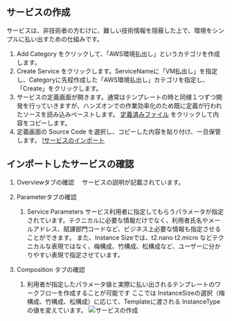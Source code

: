 
## サービスの作成

サービスは、非技術者の方むけに、難しい技術情報を隠蔽した上で、環境をシンプルに払い出すための仕組みです。

1. Add Category をクリックして、「AWS環境払出し」というカテゴリを作成します。
1. Create Service をクリックします。ServiceNameに「VM払出し」を指定し、Categoryに先程作成した「AWS環境払出し」カテゴリを指定し、「Create」をクリックします。
1. サービスの定義画面が開きます。通常はテンプレートの時と同様１つずつ開発を行っていきますが、ハンズオンでの作業効率化のため既に定義が行われたソースを読み込みペーストします。
   [定義済みファイル](https://raw.githubusercontent.com/ICpTrial/ICPTrialJapan/master/cam/service/awsvmdeployservice.yaml) をクリックして内容をコピーします。
1. 定義画面の Source Code を選択し、コピーした内容を貼り付け、一旦保管します。
   [!サービスのインポート](https://github.com/ICpTrial/ICPTrialJapan/blob/master/cam/pics/ServiceImport.png)


## インポートしたサービスの確認

1. Overviewタブの確認　
    サービスの説明が記載されています。
1. Parameterタブの確認
    1. Service Parameters
        サービス利用者に指定してもらうパラメータが指定されています。テクニカルに必要な情報だけでなく、利用者氏名やメールアドレス、賦課部門コードなど、ビジネス上必要な情報も指定させることができます。
        また、Instance Sizeでは、t2.nano t2.micro などテクニカルな表現ではなく、梅構成、竹構成、松構成など、ユーザーに分かりやすい表現で指定させています。
       
1. Composition タブの確認
    1. 利用者が指定したパラメータ値と実際に払い出されるテンプレートのワークフローを作成することが可能です
    ここでは InstanceSizeの選択（梅構成、竹構成、松構成）に応じて、Templateに渡される InstanceTypeの値を変えています。
       ![サービスの作成](https://github.com/ICpTrial/ICPTrialJapan/blob/master/cam/pics/servicecomposition.png)
       

